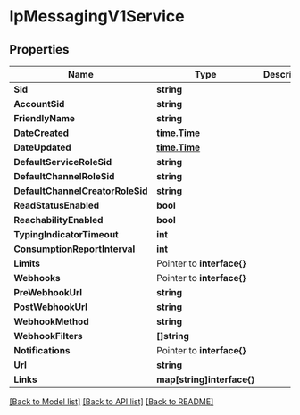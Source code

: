 # IpMessagingV1Service

## Properties

Name | Type | Description | Notes
------------ | ------------- | ------------- | -------------
**Sid** | **string** |  |[optional] 
**AccountSid** | **string** |  |[optional] 
**FriendlyName** | **string** |  |[optional] 
**DateCreated** | [**time.Time**](time.Time.md) |  |[optional] 
**DateUpdated** | [**time.Time**](time.Time.md) |  |[optional] 
**DefaultServiceRoleSid** | **string** |  |[optional] 
**DefaultChannelRoleSid** | **string** |  |[optional] 
**DefaultChannelCreatorRoleSid** | **string** |  |[optional] 
**ReadStatusEnabled** | **bool** |  |[optional] 
**ReachabilityEnabled** | **bool** |  |[optional] 
**TypingIndicatorTimeout** | **int** |  |[optional] 
**ConsumptionReportInterval** | **int** |  |[optional] 
**Limits** | Pointer to **interface{}** |  |
**Webhooks** | Pointer to **interface{}** |  |
**PreWebhookUrl** | **string** |  |[optional] 
**PostWebhookUrl** | **string** |  |[optional] 
**WebhookMethod** | **string** |  |[optional] 
**WebhookFilters** | **[]string** |  |[optional] 
**Notifications** | Pointer to **interface{}** |  |
**Url** | **string** |  |[optional] 
**Links** | **map[string]interface{}** |  |[optional] 

[[Back to Model list]](../README.md#documentation-for-models) [[Back to API list]](../README.md#documentation-for-api-endpoints) [[Back to README]](../README.md)


